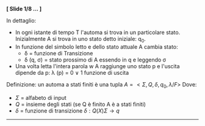 **[ Slide 1/8 ... ]**

In dettaglio:
- In ogni istante di tempo T l'automa si trova in un particolare stato. 
	Inizialmente A si trova in uno stato detto iniziale: q<sub>0</sub>.
-  In funzione del simbolo letto e dello stato attuale A cambia stato:
	- δ = funzione di Transizione
	- δ (q, σ) = stato prossimo di A essendo in q e leggendo σ
- Una volta letta l'intera parola w A raggiunge uno stato p e l'uscita dipende da p:
	λ (p) = 0 ∨ 1 funzione di uscita

Definizione: un automa a stati finiti è una tupla $A = <\Sigma, Q, \delta, q_0, \lambda /F>$ 
Dove:
- $\Sigma$ = alfabeto di input
- $Q$ = insieme degli stati (se Q è finito A è a stati finiti)
- $\delta$ = funzione di transizione $\delta : Q \mathbb(X) \Sigma \rightarrow q$ 

***

